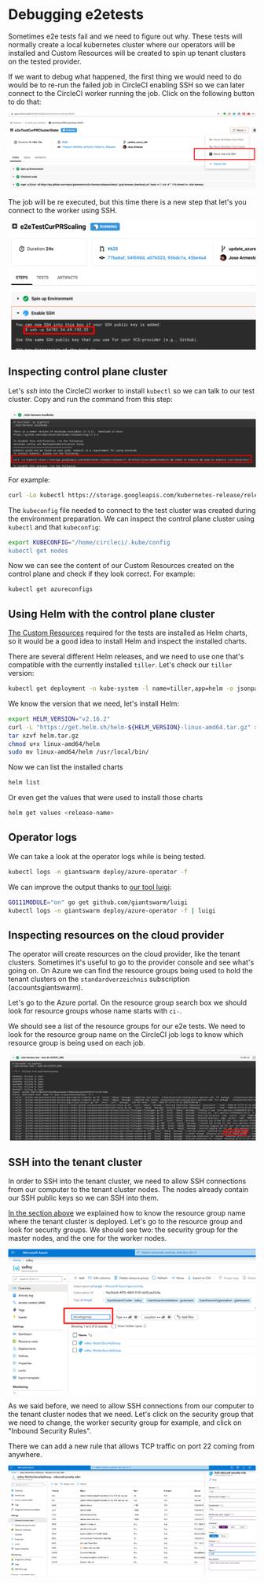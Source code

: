 # Debugging e2etests

Sometimes e2e tests fail and we need to figure out why.
These tests will normally create a local kubernetes cluster where our operators will be installed and Custom Resources
will be created to spin up tenant clusters on the tested provider.

If we want to debug what happened, the first thing we would need to do would be to re-run the failed job in CircleCI
enabling SSH so we can later connect to the CircleCI worker running the job. Click on the following button to do that:

![](rerun.png)

The job will be re executed, but this time there is a new step that let's you connect to the worker using SSH.

![](ssh.png)


## Inspecting control plane cluster

Let's _ssh_ into the CircleCI worker to install `kubectl` so we can talk to our test cluster.
Copy and run the command from this step:

![](kubectl.png)

For example:
```bash
curl -Lo kubectl https://storage.googleapis.com/kubernetes-release/release/v1.10.0/bin/linux/amd64/kubectl && chmod +x kubectl && sudo mv kubectl /usr/local/bin/
```

The `kubeconfig` file needed to connect to the test cluster was created during the environment preparation.
We can inspect the control plane cluster using `kubectl` and that `kubeconfig`:

```bash
export KUBECONFIG="/home/circleci/.kube/config
kubectl get nodes
```

Now we can see the content of our Custom Resources created on the control plane and check if they look correct.
For example:
```bash
kubectl get azureconfigs
```


## Using Helm with the control plane cluster

[The Custom Resources](https://github.com/giantswarm/apiextensions/tree/master/helm) required for the tests are
installed as Helm charts, so it would be a good idea to install Helm and inspect the installed charts.

There are several different Helm releases, and we need to use one that's compatible with the currently installed `tiller`.
Let's check our `tiller` version:

```bash
kubectl get deployment -n kube-system -l name=tiller,app=helm -o jsonpath="{..image}"
```

We know the version that we need, let's install Helm:

```bash
export HELM_VERSION="v2.16.2"
curl -L "https://get.helm.sh/helm-${HELM_VERSION}-linux-amd64.tar.gz" > ./helm.tar.gz
tar xzvf helm.tar.gz
chmod u+x linux-amd64/helm
sudo mv linux-amd64/helm /usr/local/bin/
```

Now we can list the installed charts

```bash
helm list
```

Or even get the values that were used to install those charts

```bash
helm get values <release-name>
```


## Operator logs

We can take a look at the operator logs while is being tested.

```bash
kubectl logs -n giantswarm deploy/azure-operator -f
```

We can improve the output thanks to [our tool luigi](https://github.com/giantswarm/luigi):

```bash
GO111MODULE="on" go get github.com/giantswarm/luigi
kubectl logs -n giantswarm deploy/azure-operator -f | luigi
```


## Inspecting resources on the cloud provider

The operator will create resources on the cloud provider, like the tenant clusters. Sometimes it's useful to go to the
provider console and see what's going on.
On Azure we can find the resource groups being used to hold the tenant clusters on the `standardverzeichnis`
subscription (accountsgiantswarm).

Let's go to the Azure portal. On the resource group search box we should look for resource groups whose name starts with `ci-`.

We should see a list of the resource groups for our e2e tests. We need to look for the resource group name on the
CircleCI job logs to know which resource group is being used on each job.

![](resourcegroupname.png)

## SSH into the tenant cluster
In order to SSH into the tenant cluster, we need to allow SSH connections from our computer to the tenant cluster nodes. The nodes already contain our SSH public keys so we can SSH into them.

[In the section above](#inspecting-resources-on-the-cloud-provider) we explained how to know the resource group name where the tenant cluster is deployed. Let's go to the resource group and look for security groups. We should see two: the security group for the master nodes, and the one for the worker nodes.

![](securitygroups.png)

As we said before, we need to allow SSH connections from our computer to the tenant cluster nodes that we need. Let's click on the security group that we need to change, the worker security group for example, and click on "Inbound Security Rules".

There we can add a new rule that allows TCP traffic on port 22 coming from anywhere.

![](rule.png)

